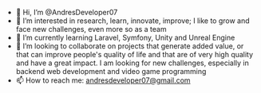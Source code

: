 - 👋 Hi, I’m @AndresDeveloper07
- 👀 I’m interested in research, learn, innovate, improve; I like to grow and face new challenges, even more so as a team
- 🌱 I’m currently learning Laravel, Symfony, Unity and Unreal Engine
- 💞️ I’m looking to collaborate on projects that generate added value, or that can improve people's quality of life and that are of very high quality and have a great impact.
I am looking for new challenges, especially in backend web development and video game programming
- 📫 How to reach me: andresdeveloper07@gmail.com

<!---
AndresDeveloper07/AndresDeveloper07 is a ✨ special ✨ repository because its `README.md` (this file) appears on your GitHub profile.
You can click the Preview link to take a look at your changes.
--->
